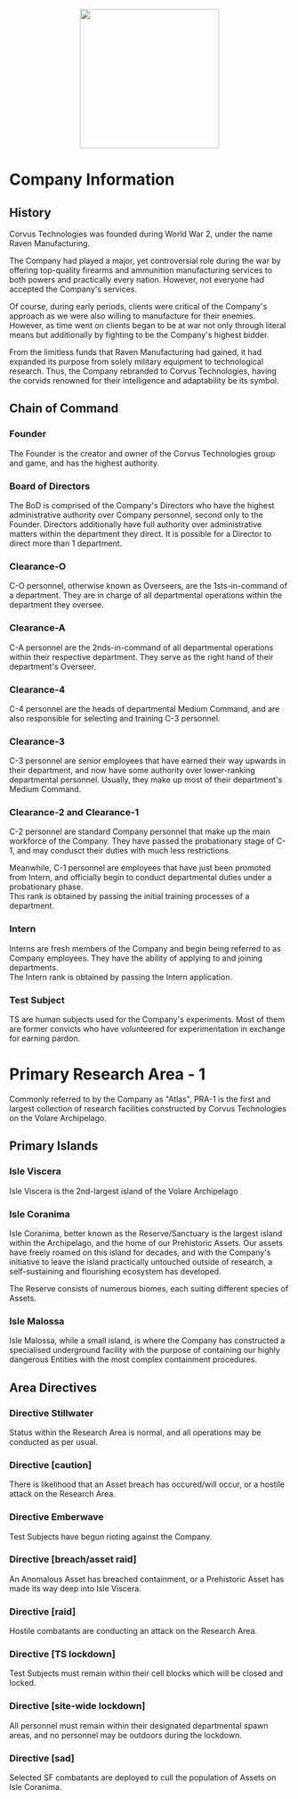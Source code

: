 <p align="center">
  <img src="/../main/Logos%20%26%20Emblems/corvus.png" height="250" width="250"/></center>
</p>

# Company Information
## History
Corvus Technologies was founded during World War 2, under the name Raven Manufacturing.

The Company had played a major, yet controversial role during the war by offering top-quality firearms and ammunition manufacturing services to both powers and practically every nation. However, not everyone had accepted the Company's services.

Of course, during early periods, clients were critical of the Company's approach as we were also willing to manufacture for their enemies. However, as time went on clients began to be at war not only through literal means but additionally by fighting to be the Company's highest bidder.

From the limitless funds that Raven Manufacturing had gained, it had expanded its purpose from solely military equipment to technological research. Thus, the Company rebranded to Corvus Technologies, having the corvids renowned for their intelligence and adaptability be its symbol. 

## Chain of Command
### Founder
The Founder is the creator and owner of the Corvus Technologies group and game, and has the highest authority.

### Board of Directors
The BoD is comprised of the Company's Directors who have the highest administrative authority over Company personnel, second only to the Founder. Directors additionally have full authority over administrative matters within the department they direct. It is possible for a Director to direct more than 1 department.

### Clearance-O
C-O personnel, otherwise known as Overseers, are the 1sts-in-command of a department. They are in charge of all departmental operations within the department they oversee.

### Clearance-A
C-A personnel are the 2nds-in-command of all departmental operations within their respective department. They serve as the right hand of their department's Overseer.

### Clearance-4
C-4 personnel are the heads of departmental Medium Command, and are also responsible for selecting and training C-3 personnel.

### Clearance-3
C-3 personnel are senior employees that have earned their way upwards in their department, and now have some authority over lower-ranking departmental personnel. Usually, they make up most of their department's Medium Command.

### Clearance-2 and Clearance-1
C-2 personnel are standard Company personnel that make up the main workforce of the Company. They have passed the probationary stage of C-1, and may condusct their duties with much less restrictions.

Meanwhile, C-1 personnel are employees that have just been promoted from Intern, and officially begin to conduct departmental duties under a probationary phase. </br>
This rank is obtained by passing the initial training processes of a department.

### Intern
Interns are fresh members of the Company and begin being referred to as Company employees. They have the ability of applying to and joining departments. </br>
The Intern rank is obtained by passing the Intern application.

### Test Subject
TS are human subjects used for the Company's experiments. Most of them are former convicts who have volunteered for experimentation in exchange for earning pardon. 

# Primary Research Area - 1
Commonly referred to by the Company as "Atlas", PRA-1 is the first and largest collection of research facilities constructed by Corvus Technologies on the Volare Archipelago.

## Primary Islands
### Isle Viscera
Isle Viscera is the 2nd-largest island of the Volare Archipelago

### Isle Coranima
Isle Coranima, better known as the Reserve/Sanctuary is the largest island within the Archipelago, and the home of our Prehistoric Assets. Our assets have freely roamed on this island for decades, and with the Company's initiative to leave the island practically untouched outside of research, a self-sustaining and flourishing ecosystem has developed. 

The Reserve consists of numerous biomes, each suiting different species of Assets.

### Isle Malossa
Isle Malossa, while a small island, is where the Company has constructed a specialised underground facility with the purpose of containing our highly dangerous Entities with the most complex containment procedures.

## Area Directives
### Directive Stillwater
Status within the Research Area is normal, and all operations may be conducted as per usual.

### Directive [caution]
There is likelihood that an Asset breach has occured/will occur, or a hostile attack on the Research Area.

### Directive Emberwave
Test Subjects have begun rioting against the Company.

### Directive [breach/asset raid]
An Anomalous Asset has breached containment, or a Prehistoric Asset has made its way deep into Isle Viscera.

### Directive [raid]
Hostile combatants are conducting an attack on the Research Area.

### Directive [TS lockdown]
Test Subjects must remain within their cell blocks which will be closed and locked.

### Directive [site-wide lockdown]
All personnel must remain within their designated departmental spawn areas, and no personnel may be outdoors during the lockdown.

### Directive [sad]
Selected SF combatants are deployed to cull the population of Assets on Isle Coranima.